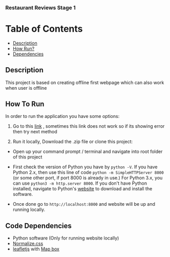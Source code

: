### Restaurant Reviews Stage 1

# Table of Contents

* [Description](#description)
* [How Run?](#how-to-run)
* [Dependencies](#code-dependencies)

## Description

This project is based on creating offline first webpage which can also work when user is offline

## How To Run

In order to run the application you have some options:

1. Go to this [link](https://numbskullq1.github.io/mws-restaurant-stage-1/) , sometimes this link does not work so if its showing error
  then try next method

2. Run it locally, Download the .zip file or clone this project:

* Open up your command prompt / terminal and navigate into root folder of this project

* First check the version of Python you have by `python -V`. If you have Python 2.x, then use this line of code `python -m SimpleHTTPServer 8000` (or some other port, if port 8000 is already in use.) For Python 3.x, you can use `python3 -m http.server 8000`. If you don't have Python installed, navigate to Python's [website](https://www.python.org/) to download and install the software.

* Once done go to `http://localhost:8000` and website will be up and running locally.

## Code Dependencies

* Python software (Only for running website locally)
* [Normalize.css](https://necolas.github.io/normalize.css/)
* [leafletjs](https://leafletjs.com/) with [Map box](https://mapbox.com/)
